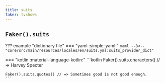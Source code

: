 ```yaml
---
title: suits
faker: tvshows
---
```


## `Faker().suits`

??? example "dictionary file"
    === "yaml :simple-yaml:"
        ```yaml
        --8<-- "core/src/main/resources/locales/en/suits.yml:suits_provider_dict"
        ```

=== "kotlin :material-language-kotlin:"
    ```kotlin
    Faker().suits.characters() // => Harvey Specter

    Faker().suits.quotes() // => Sometimes good is not good enough.
    ```
